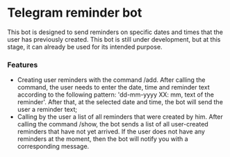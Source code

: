 # Telegram reminder bot
This bot is designed to send reminders on specific dates and times that the user has previously created. This bot is still under development, but at this stage, it can already be used for its intended purpose.

### Features

- Сreating user reminders with the command /add. After calling the command, the user needs to enter the date, time and reminder text according to the following pattern: 'dd-mm-yyyy XX: mm, text of the reminder'. 
After that, at the selected date and time, the bot will send the user a reminder text;
- Calling by the user a list of all reminders that were created by him. After calling the command /show, the bot sends a list of all user-created reminders that have not yet arrived. If the user does not have any reminders at the moment, then the bot will notify you with a corresponding message.
